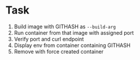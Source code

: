 # Task

1. Build image with GITHASH as `--build-arg`
2. Run container from that image with assigned port
3. Verify port and curl endpoint
4. Display env from container containing GITHASH
5. Remove with force created container